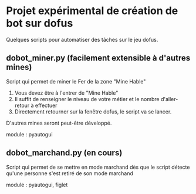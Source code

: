   # Projet expérimental de création de bot sur dofus

Quelques scripts pour automatiser des tâches sur le jeu dofus.

## dobot_miner.py (facilement extensible à d'autres mines)

Script qui permet de miner le Fer de la zone "Mine Hable"
1) Vous devez être à l'entrer de "Mine Hable"
2) Il suffit de renseigner le niveau de votre métier et le nombre d'aller-retour à effectuer
3) Directement retourner sur la fenêtre dofus, le script va se lancer.

D'autres mines seront peut-être développé.

module : pyautogui

## dobot_marchand.py (en cours)

Script qui permet de se mettre en mode marchand dès que le script détecte qu'une personne s'est retiré de son mode marchand

module : pyautogui, figlet
